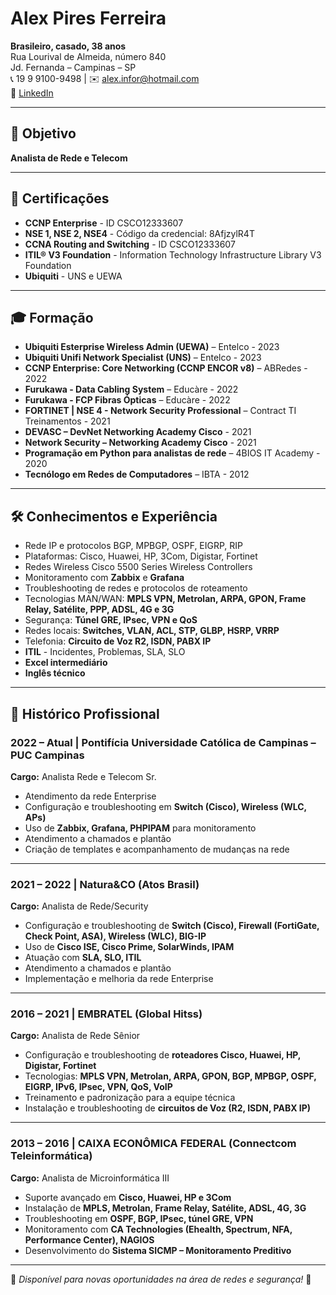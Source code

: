 # Alex Pires Ferreira  

**Brasileiro, casado, 38 anos**  
Rua Lourival de Almeida, número 840  
Jd. Fernanda – Campinas – SP  
📞 19 9 9100-9498 | ✉️ alex.infor@hotmail.com  
🔗 [LinkedIn](https://www.linkedin.com/in/especialistaemrede-alexpiresferreira/)  

---

## 🎯 Objetivo  

**Analista de Rede e Telecom**  

---

## 🏅 Certificações  

- **CCNP Enterprise** - ID CSCO12333607  
- **NSE 1, NSE 2, NSE4** - Código da credencial: 8AfjzylR4T  
- **CCNA Routing and Switching** - ID CSCO12333607  
- **ITIL® V3 Foundation** - Information Technology Infrastructure Library V3 Foundation  
- **Ubiquiti** - UNS e UEWA  

---

## 🎓 Formação  

- **Ubiquiti Esterprise Wireless Admin (UEWA)** – Entelco - 2023  
- **Ubiquiti Unifi Network Specialist (UNS)** – Entelco - 2023  
- **CCNP Enterprise: Core Networking (CCNP ENCOR v8)** – ABRedes - 2022  
- **Furukawa - Data Cabling System** – Educàre - 2022  
- **Furukawa - FCP Fibras Ópticas** – Educàre - 2022  
- **FORTINET | NSE 4 - Network Security Professional** – Contract TI Treinamentos - 2021  
- **DEVASC – DevNet Networking Academy Cisco** - 2021  
- **Network Security – Networking Academy Cisco** - 2021  
- **Programação em Python para analistas de rede** – 4BIOS IT Academy - 2020  
- **Tecnólogo em Redes de Computadores** – IBTA - 2012  

---

## 🛠 Conhecimentos e Experiência  

- Rede IP e protocolos BGP, MPBGP, OSPF, EIGRP, RIP  
- Plataformas: Cisco, Huawei, HP, 3Com, Digistar, Fortinet  
- Redes Wireless Cisco 5500 Series Wireless Controllers  
- Monitoramento com **Zabbix** e **Grafana**  
- Troubleshooting de redes e protocolos de roteamento  
- Tecnologias MAN/WAN: **MPLS VPN, Metrolan, ARPA, GPON, Frame Relay, Satélite, PPP, ADSL, 4G e 3G**  
- Segurança: **Túnel GRE, IPsec, VPN e QoS**  
- Redes locais: **Switches, VLAN, ACL, STP, GLBP, HSRP, VRRP**  
- Telefonia: **Circuito de Voz R2, ISDN, PABX IP**  
- **ITIL** - Incidentes, Problemas, SLA, SLO  
- **Excel intermediário**  
- **Inglês técnico**  

---

## 💼 Histórico Profissional  

### **2022 – Atual | Pontifícia Universidade Católica de Campinas – PUC Campinas**  
**Cargo:** Analista Rede e Telecom Sr.  
- Atendimento da rede Enterprise  
- Configuração e troubleshooting em **Switch (Cisco), Wireless (WLC, APs)**  
- Uso de **Zabbix, Grafana, PHPIPAM** para monitoramento  
- Atendimento a chamados e plantão  
- Criação de templates e acompanhamento de mudanças na rede  

---

### **2021 – 2022 | Natura&CO (Atos Brasil)**  
**Cargo:** Analista de Rede/Security  
- Configuração e troubleshooting de **Switch (Cisco), Firewall (FortiGate, Check Point, ASA), Wireless (WLC), BIG-IP**  
- Uso de **Cisco ISE, Cisco Prime, SolarWinds, IPAM**  
- Atuação com **SLA, SLO, ITIL**  
- Atendimento a chamados e plantão  
- Implementação e melhoria da rede Enterprise  

---

### **2016 – 2021 | EMBRATEL (Global Hitss)**  
**Cargo:** Analista de Rede Sênior  
- Configuração e troubleshooting de **roteadores Cisco, Huawei, HP, Digistar, Fortinet**  
- Tecnologias: **MPLS VPN, Metrolan, ARPA, GPON, BGP, MPBGP, OSPF, EIGRP, IPv6, IPsec, VPN, QoS, VoIP**  
- Treinamento e padronização para a equipe técnica  
- Instalação e troubleshooting de **circuitos de Voz (R2, ISDN, PABX IP)**  

---

### **2013 – 2016 | CAIXA ECONÔMICA FEDERAL (Connectcom Teleinformática)**  
**Cargo:** Analista de Microinformática III  
- Suporte avançado em **Cisco, Huawei, HP e 3Com**  
- Instalação de **MPLS, Metrolan, Frame Relay, Satélite, ADSL, 4G, 3G**  
- Troubleshooting em **OSPF, BGP, IPsec, túnel GRE, VPN**  
- Monitoramento com **CA Technologies (Ehealth, Spectrum, NFA, Performance Center), NAGIOS**  
- Desenvolvimento do **Sistema SICMP – Monitoramento Preditivo**  

---

📌 *Disponível para novas oportunidades na área de redes e segurança!* 🚀
